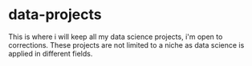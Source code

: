 # data-projects
This is where i will keep all my data science projects, i'm open to corrections.
These projects are not limited to a niche as data science is applied in different fields.
